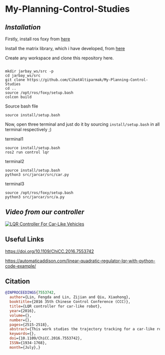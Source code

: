 # **My-Planning-Control-Studies**


## *Installation*

Firstly, install ros foxy from [here](https://docs.ros.org/en/foxy/Installation/Ubuntu-Install-Debians.html)

Install the matrix library, which i have developed, from [here](https://github.com/CihatAltiparmak/Matrix)

Create any workspace and clone this repository here.

```shell

mkdir jarbay_ws/src -p
cd jarbay_ws/src
git clone https://github.com/CihatAltiparmak/My-Planning-Control-Studies
cd ..
source /opt/ros/foxy/setup.bash
colcon build
``` 

Source bash file
```
source install/setup.bash
```

Now, open three terminal and just do it by sourcing `install/setup.bash` in all terminal respectively ;)

terminal1
```shell
source install/setup.bash
ros2 run control lqr
```

terminal2
```shell
source install/setup.bash
python3 src/jarcar/src/car.py
```

terminal3
```shell
source /opt/ros/foxy/setup.bash
python3 src/jarcar/src/a.py
```

## *Video from our controller*

[![LQR Controller For Car-Like Vehicles](https://img.youtube.com/vi/8At5h5JDbkI/0.jpg)](https://www.youtube.com/watch?v=8At5h5JDbkI)

## **Useful Links**

https://doi.org/10.1109/ChiCC.2016.7553742

https://automaticaddison.com/linear-quadratic-regulator-lqr-with-python-code-example/

## **Citation**

```bibtex
@INPROCEEDINGS{7553742,
  author={Lin, Fengda and Lin, Zijian and Qiu, Xiaohong},
  booktitle={2016 35th Chinese Control Conference (CCC)}, 
  title={LQR controller for car-like robot}, 
  year={2016},
  volume={},
  number={},
  pages={2515-2518},
  abstract={This work studies the trajectory tracking for a car-like robot. Based on the kinematic equations of the mobile robot, an tracking error model is obtained. And then, this nonlinear model is linearized around origin. Based on local linearized model, an optimal controller is designed for the trajectory tracking problem by using optimal linear quadratic (LQ) design approach. The simulation shows the effectiveness of optimal LQR (linear quadratic regulator) controller for the cases where the robot tracks both straight and curve trajectories.},
  keywords={},
  doi={10.1109/ChiCC.2016.7553742},
  ISSN={1934-1768},
  month={July},}
  ```



